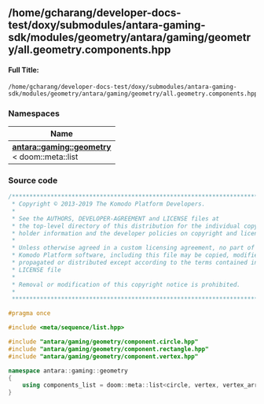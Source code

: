 

## /home/gcharang/developer-docs-test/doxy/submodules/antara-gaming-sdk/modules/geometry/antara/gaming/geometry/all.geometry.components.hpp

#### Full Title:
```
/home/gcharang/developer-docs-test/doxy/submodules/antara-gaming-sdk/modules/geometry/antara/gaming/geometry/all.geometry.components.hpp
```







### Namespaces

| Name           |
| -------------- |
| **[antara::gaming::geometry](Namespaces/namespaceantara_1_1gaming_1_1geometry.md)** <br>< doom::meta::list  |
















### Source code

```cpp
/******************************************************************************
 * Copyright © 2013-2019 The Komodo Platform Developers.                      *
 *                                                                            *
 * See the AUTHORS, DEVELOPER-AGREEMENT and LICENSE files at                  *
 * the top-level directory of this distribution for the individual copyright  *
 * holder information and the developer policies on copyright and licensing.  *
 *                                                                            *
 * Unless otherwise agreed in a custom licensing agreement, no part of the    *
 * Komodo Platform software, including this file may be copied, modified,     *
 * propagated or distributed except according to the terms contained in the   *
 * LICENSE file                                                               *
 *                                                                            *
 * Removal or modification of this copyright notice is prohibited.            *
 *                                                                            *
 ******************************************************************************/

#pragma once

#include <meta/sequence/list.hpp> 

#include "antara/gaming/geometry/component.circle.hpp"    
#include "antara/gaming/geometry/component.rectangle.hpp" 
#include "antara/gaming/geometry/component.vertex.hpp"    

namespace antara::gaming::geometry
{
    using components_list = doom::meta::list<circle, vertex, vertex_array, rectangle>;
}
```




